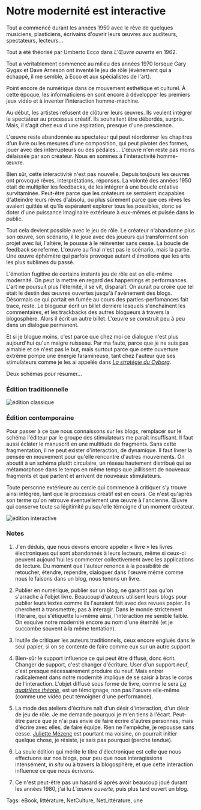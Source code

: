 # Notre modernité est interactive

Tout a commencé durant les années 1950 avec le rêve de quelques musiciens, plasticiens, écrivains d'ouvrir leurs œuvres aux auditeurs, spectateurs, lecteurs…

Tout a été théorisé par Umberto Ecco dans *L'Œuvre ouverte* en 1962. 

Tout a véritablement commencé au milieu des années 1970 lorsque Gary Gygax et Dave Arneson ont inventé le jeu de rôle (évènement qui a échappé, il me semble, à Ecco et aux spécialistes de l'art).

Point encore de numérique dans ce mouvement esthétique et culturel. À cette époque, les informaticiens en sont encore à développer les premiers jeux vidéo et à inventer l'interaction homme-machine.

Au début, les artistes refusent de clôturer leurs œuvres. Ils veulent intégrer le spectateur au processus créatif. Ils souhaitent être débordés, surpris. Mais, il s'agit chez eux d'une aspiration, presque d'une prescience.

L'œuvre reste abandonnée au spectateur qui peut réordonner les chapitres d'un livre ou les mesures d'une composition, qui peut pivoter des formes, jouer avec des interrupteurs ou des pédales… L'œuvre n'en reste pas moins délaissée par son créateur. Nous en sommes à l'interactivité homme-œuvre.

Bien sûr, cette interactivité n'est pas nouvelle. Depuis toujours les œuvres ont provoqué rêves, interprétations, réponses. La volonté des années 1950 était de multiplier les feedbacks, de les intégrer à une boucle créative survitaminée. Peut-être parce que les créateurs se sentaient incapables d'atteindre leurs rêves d'absolu, ou plus sûrement parce que ces rêves les avaient quittés et qu'ils espéraient explorer tous les possibles, donc se doter d'une puissance imaginaire extérieure à eux-mêmes et puisée dans le public.

Tout cela devient possible avec le jeu de rôle. Le créateur n'abandonne plus son œuvre, son scénario, il le joue avec des joueurs qui transforment son projet avec lui, l'altère, le pousse à le réinventer sans cesse. La boucle de feedback se referme. L'œuvre au final n'est pas le scénario, mais la partie. Une œuvre éphémère qui parfois provoque autant d'émotions que les arts les plus sublimes du passé.

L'émotion fugitive de certains instants jeu de rôle est en elle-même modernité. On peut la mettre en regard des happenings et performances. L'art ne poursuit plus l'éternité, il se vit, disparaît. On aurait pu croire que tel était le destin des œuvres ouvertes jusqu'à l'avènement des blogs. Désormais ce qui partait en fumée au cours des parties-perfomances fait trace, reste. Le blogueur écrit un billet derrière lesquels s'enchaînent les commentaires, et les trackbacks des autres blogueurs à travers la blogosphère. Alors il écrit un autre billet. L'œuvre se construit peu à peu dans un dialogue permanent.

Et si je blogue moins, c'est parce que chez moi ce dialogue n'est plus aujourd'hui qu'un maigre ruisseau. Par ma faute, parce que je ne suis pas aimable et ce n'est pas le but, mais surtout parce que cette ouverture extrême pompe une énergie faramineuse, tant chez l'auteur que ses stimulateurs comme je les ai appelés dans [*La stratégie du Cyborg*](http://blog.tcrouzet.com/la-strategie-du-cyborg/).

Deux schémas pour résumer…

### Édition traditionnelle

![édition classique](http://blog.tcrouzet.comhttps://tcrouzet.com/images_tc/2013/01/inter1.jpg)

### Édition contemporaine

Pour passer à ce que nous connaissons sur les blogs, remplacer sur le schéma l'éditeur par le groupe des stimulateurs me paraît insuffisant. Il faut aussi éclater le manuscrit en une multitude de fragments. Sans cette fragmentation, il ne peut exister d'interaction, de dynamique. Il faut livrer la pensée en mouvement pour qu'elle rencontre d'autres mouvements. On aboutit à un schéma plutôt circulaire, un réseau hautement distribué qui se métamorphose dans le temps en même temps que jaillissent de nouveaux fragments et que partent et arrivent de nouveaux stimulateurs.

Toute personne extérieure au cercle qui commence à critiquer s'y trouve ainsi intégrée, tant que le processus créatif est en cours. Ce n'est qu'après son terme qu'on retrouve éventuellement une œuvre à l'ancienne. Œuvre qui conserve toute sa légitimité puisqu'elle témoigne d'un moment créateur.

![édition interactive](http://blog.tcrouzet.comhttps://tcrouzet.com/images_tc/2013/01/inter2.jpg)

### Notes

1. J'en déduis, que nous devons encore appeler « livre » les livres électroniques qui sont abandonnés à leurs lecteurs, même si ceux-ci peuvent aujourd'hui les commenter collectivement avec les applications de lecture. Du moment que l'auteur renonce à la possibilité de retoucher, étendre, rependre, dialoguer dans l'œuvre même comme nous le faisons dans un blog, nous tenons un livre.

2. Publier en numérique, publier sur un blog, ne garantit pas qu'on s'arrache à l'objet livre. Beaucoup d'auteurs utilisent leurs blogs pour publier leurs textes comme ils l'auraient fait avec des revues papier. Ils cherchent à transmettre, pas à interagir. Dans le monde strictement littéraire, qui s'étiquette lui-même ainsi, l'interaction me semble faible. On esquive notre modernité encore au nom d'une éternité (et je succombe souvent à la même tentation).

3. Inutile de critiquer les auteurs traditionnels, ceux encore englués dans le seul papier, si on se contente de faire comme eux sur un autre support.

4. Bien-sûr le support influence ce qui peut être diffusé, donc écrit. Changer de support, c'est changer d'écriture. User d'un support neuf, c'est presque nécessairement produire du neuf. Mais entrer radicalement dans notre modernité implique de se saisir à bras le corps de l'interaction. L'objet diffusé sous forme de livre, comme le sera [*La quatrième théorie*](http://blog.tcrouzet.com/la-quatrieme-theorie/), est un témoignage, non pas l'œuvre elle-même (comme une vidéo peut témoigner d'une performance).

5. La mode des ateliers d'écriture naît d'un désir d'interaction, d'un désir de jeu de rôle. Je me demande pourquoi je m'en tiens à l'écart. Peut-être parce que je n'ai pas envie de faire écrire d'autres personnes, mais d'écrire avec elles, de faire équipe. Rien ne l'empêche, je repousse sans cesse. [Juliette Mézenc](http://motmaquis.net/) est pourtant ma voisine, on pourrait initier quelque chose, je résiste, je sais pas pourquoi (perche tendue).

6. La seule édition qui mérite le titre d'électronique est celle que nous effectuons sur nos blogs, pour peu que nous interagissions intensément, *in situ* ou à travers la blogosphère, et que cette interaction influence ce que nous écrivons.

7. Ce n'est peut-être pas un hasard si après avoir beaucoup joué durant les années 1980, j'ai lu *L'œuvre ouverte*, puis plus tard ouvert un blog.

Tags: eBook, littérature, NetCulture, NetLittérature, une